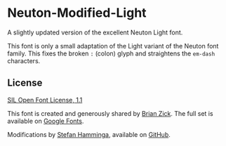 # Neuton-Modified-Light
A slightly updated version of the excellent Neuton Light font.

This font is only a small adaptation of the Light variant of the Neuton font family. This fixes the broken `:` (colon) glyph and straightens the `em-dash` characters.

## License

[SIL Open Font License, 1.1](http://scripts.sil.org/OFL)

This font is created and generously shared by [Brian Zick](https://plus.google.com/105438895884343597198/about). The full set is available on [Google Fonts](https://www.google.com/fonts/specimen/Neuton).

Modifications by [Stefan Hamminga](https://prjct.net), available on [GitHub](https://github.com/StefanHamminga/Neuton-Modified-Light).
